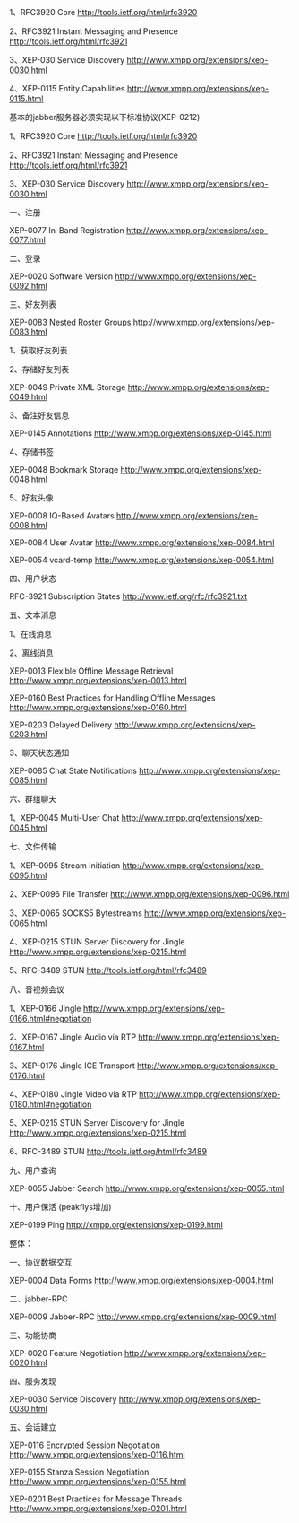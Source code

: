 1、RFC3920 Core http://tools.ietf.org/html/rfc3920

2、RFC3921 Instant Messaging and Presence http://tools.ietf.org/html/rfc3921

3、XEP-030 Service Discovery http://www.xmpp.org/extensions/xep-0030.html

4、XEP-0115 Entity Capabilities http://www.xmpp.org/extensions/xep-0115.html

基本的jabber服务器必须实现以下标准协议(XEP-0212)

1、RFC3920 Core http://tools.ietf.org/html/rfc3920

2、RFC3921 Instant Messaging and Presence http://tools.ietf.org/html/rfc3921

3、XEP-030 Service Discovery http://www.xmpp.org/extensions/xep-0030.html

一、注册

XEP-0077 In-Band Registration http://www.xmpp.org/extensions/xep-0077.html

二、登录

XEP-0020 Software Version http://www.xmpp.org/extensions/xep-0092.html

三、好友列表

XEP-0083 Nested Roster Groups http://www.xmpp.org/extensions/xep-0083.html

1、获取好友列表

2、存储好友列表

XEP-0049 Private XML Storage http://www.xmpp.org/extensions/xep-0049.html

3、备注好友信息

XEP-0145 Annotations http://www.xmpp.org/extensions/xep-0145.html

4、存储书签

XEP-0048 Bookmark Storage http://www.xmpp.org/extensions/xep-0048.html

5、好友头像

XEP-0008 IQ-Based Avatars http://www.xmpp.org/extensions/xep-0008.html

XEP-0084 User Avatar http://www.xmpp.org/extensions/xep-0084.html

XEP-0054 vcard-temp http://www.xmpp.org/extensions/xep-0054.html

四、用户状态

RFC-3921 Subscription States http://www.ietf.org/rfc/rfc3921.txt

五、文本消息

1、在线消息

2、离线消息

XEP-0013 Flexible Offline Message Retrieval http://www.xmpp.org/extensions/xep-0013.html

XEP-0160 Best Practices for Handling Offline Messages http://www.xmpp.org/extensions/xep-0160.html

XEP-0203 Delayed Delivery http://www.xmpp.org/extensions/xep-0203.html

3、聊天状态通知

XEP-0085 Chat State Notifications http://www.xmpp.org/extensions/xep-0085.html

六、群组聊天

1、XEP-0045 Multi-User Chat http://www.xmpp.org/extensions/xep-0045.html

七、文件传输

1、XEP-0095 Stream Initiation http://www.xmpp.org/extensions/xep-0095.html

2、XEP-0096 File Transfer http://www.xmpp.org/extensions/xep-0096.html

3、XEP-0065 SOCKS5 Bytestreams http://www.xmpp.org/extensions/xep-0065.html

4、XEP-0215 STUN Server Discovery for Jingle http://www.xmpp.org/extensions/xep-0215.html

5、RFC-3489 STUN http://tools.ietf.org/html/rfc3489

八、音视频会议

1、XEP-0166 Jingle http://www.xmpp.org/extensions/xep-0166.html#negotiation

2、XEP-0167 Jingle Audio via RTP http://www.xmpp.org/extensions/xep-0167.html

3、XEP-0176 Jingle ICE Transport http://www.xmpp.org/extensions/xep-0176.html

4、XEP-0180 Jingle Video via RTP http://www.xmpp.org/extensions/xep-0180.html#negotiation

5、XEP-0215 STUN Server Discovery for Jingle http://www.xmpp.org/extensions/xep-0215.html

6、RFC-3489 STUN http://tools.ietf.org/html/rfc3489

九、用户查询

XEP-0055 Jabber Search http://www.xmpp.org/extensions/xep-0055.html

十、用户保活 (peakflys增加)

XEP-0199 Ping http://xmpp.org/extensions/xep-0199.html

整体：

一、协议数据交互

XEP-0004 Data Forms http://www.xmpp.org/extensions/xep-0004.html

二、jabber-RPC

XEP-0009 Jabber-RPC http://www.xmpp.org/extensions/xep-0009.html

三、功能协商

XEP-0020 Feature Negotiation http://www.xmpp.org/extensions/xep-0020.html

四、服务发现

XEP-0030 Service Discovery http://www.xmpp.org/extensions/xep-0030.html

五、会话建立

XEP-0116 Encrypted Session Negotiation http://www.xmpp.org/extensions/xep-0116.html

XEP-0155 Stanza Session Negotiation http://www.xmpp.org/extensions/xep-0155.html

XEP-0201 Best Practices for Message Threads http://www.xmpp.org/extensions/xep-0201.html
